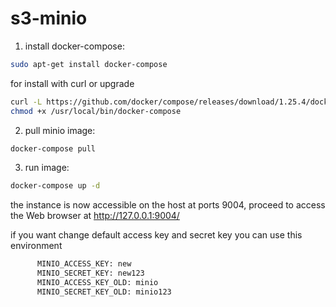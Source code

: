 # s3-minio

1. install docker-compose:
```bash
sudo apt-get install docker-compose
```

for install with curl or upgrade

```bash
curl -L https://github.com/docker/compose/releases/download/1.25.4/docker-compose-`uname -s`-`uname -m` -o /usr/local/bin/docker-compose
chmod +x /usr/local/bin/docker-compose
```

2. pull minio image:

```bash
docker-compose pull
```

3. run image:

```bash
docker-compose up -d
```

the instance is now accessible on the host at ports 9004, proceed to access the Web browser at http://127.0.0.1:9004/

if you want change default access key and secret key you can use this environment

```bash
      MINIO_ACCESS_KEY: new
      MINIO_SECRET_KEY: new123
      MINIO_ACCESS_KEY_OLD: minio
      MINIO_SECRET_KEY_OLD: minio123
```


